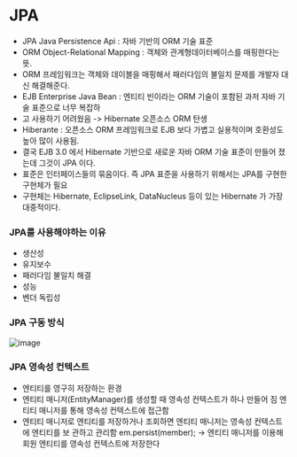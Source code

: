 # JPA <br/>


- JPA Java Persistence Api : 자바 기반의 ORM 기술 표준
- ORM Object-Relational Mapping : 객체와 관계형데이터베이스를 매핑한다는 뜻.
- ORM 프레임워크는 객체와 데이블을 매핑해서 패러다임의 불일치 문제를 개발자 대신 해결해준다.
- EJB Enterprise Java Bean : 엔티티 빈이라는 ORM 기술이 포함된 과저 자바 기술 표준으로 너무 복잡하
- 고 사용하기 어려웠음 -> Hibernate 오픈소스 ORM 탄생
- Hiberante : 오픈소스 ORM 프레임워크로 EJB 보다 가볍고 실용적이며 호환성도 높아 많이 사용됨.
- 결국 EJB 3.0 에서 Hibernate 기반으로 새로운 자바 ORM 기술 표준이 만들어 졌는데 그것이 JPA 이다.
- 표준은 인터페이스들의 묶음이다. 즉 JPA 표준을 사용하기 위해서는 JPA를 구현한 구현체가 필요
- 구현체는 Hibernate, EclipseLink, DataNucleus 등이 있는 Hibernate 가 가장 대중적이다.


### JPA를 사용해야하는 이유
- 생산성
- 유지보수
- 패러다임 불일치 해결
- 성능
- 벤더 독립성

### JPA 구동 방식
![image](https://github.com/sinsincoccr/1Day1Commit/assets/145324925/17f187e1-4cf2-46c5-84af-d26bc93da879)


### JPA 영속성 컨텍스트
- 엔티티를 영구히 저장하는 환경
- 엔티티 매니저(EntityManager)를 생성할 때 영속성 컨텍스트가 하나 만들어 짐
엔티티 매니저를 통해 영속성 컨텍스트에 접근함
- 엔티티 매니저로 엔티티를 저장하거나 조회하면 엔티티 매니저는 영속성 컨텍스트에 엔티티를 보
관하고 관리함
em.persist(member);
-> 엔티티 매니저를 이용해 회원 엔티티를 영속성 컨텍스트에 저장한다
